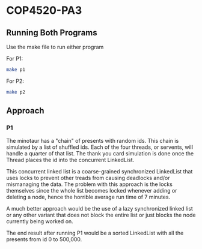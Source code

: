 # COP4520-PA3

## Running Both Programs

Use the make file to run either program

For P1:
```bash
make p1
```

For P2:
```bash
make p2
```

## Approach
### P1
The minotaur has a "chain" of presents with random ids. This chain is simulated by a list of shuffled ids. Each of the four threads, or servents, will handle a quarter of that list. The thank you card simulation is done once the Thread places the id into the concurrent LinkedList. 

This concurrent linked list is a coarse-grained synchronized LinkedList that uses locks to prevent other treads from causing deadlocks and/or mismanaging the data. The problem with this approach is the locks themselves since the whole list becomes locked whenever adding or deleting a node, hence the horrible average run time of 7 minutes.  

A much better approach would be the use of a lazy synchronized linked list or any other variant that does not block the entire list or just blocks the node currently being worked on. 

The end result after running P1 would be a sorted LinkedList with all the presents from id 0 to 500,000. 
